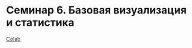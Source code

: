 # Семинар 6. Базовая визуализация и статистика

[Colab](https://colab.research.google.com/drive/1quJorOkjE9tpvX6G6E0KFIT4SKtXzvAY?usp=sharing)